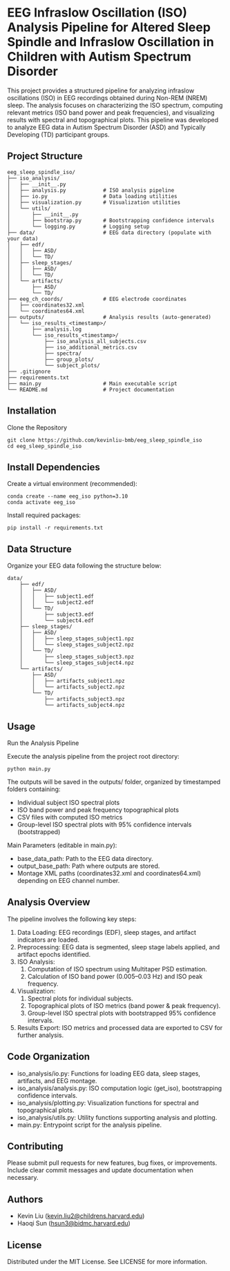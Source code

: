 # EEG Infraslow Oscillation (ISO) Analysis Pipeline for Altered Sleep Spindle and Infraslow Oscillation in Children with Autism Spectrum Disorder

This project provides a structured pipeline for analyzing infraslow oscillations (ISO) in EEG recordings obtained during Non-REM (NREM) sleep. The analysis focuses on characterizing the ISO spectrum, computing relevant metrics (ISO band power and peak frequencies), and visualizing results with spectral and topographical plots. This pipeline was developed to analyze EEG data in Autism Spectrum Disorder (ASD) and Typically Developing (TD) participant groups.

## Project Structure

```{txt}
eeg_sleep_spindle_iso/
├── iso_analysis/
│   ├── __init__.py
│   ├── analysis.py            # ISO analysis pipeline
│   ├── io.py                  # Data loading utilities
│   ├── visualization.py       # Visualization utilities
│   └── utils/
│       ├── __init__.py
│       ├── bootstrap.py       # Bootstrapping confidence intervals
│       └── logging.py         # Logging setup
├── data/                      # EEG data directory (populate with your data)
│   ├── edf/
│   │   ├── ASD/
│   │   └── TD/
│   ├── sleep_stages/
│   │   ├── ASD/
│   │   └── TD/
│   └── artifacts/
│       ├── ASD/
│       └── TD/
├── eeg_ch_coords/             # EEG electrode coordinates
│   ├── coordinates32.xml
│   └── coordinates64.xml
├── outputs/                   # Analysis results (auto-generated)
│   └── iso_results_<timestamp>/
│       ├── analysis.log
│       └── iso_results_<timestamp>/
│           ├── iso_analysis_all_subjects.csv
│           ├── iso_additional_metrics.csv
│           ├── spectra/
│           ├── group_plots/
│           └── subject_plots/
├── .gitignore
├── requirements.txt
├── main.py                    # Main executable script
└── README.md                  # Project documentation
```

## Installation

Clone the Repository

```{bash}
git clone https://github.com/kevinliu-bmb/eeg_sleep_spindle_iso
cd eeg_sleep_spindle_iso
```

## Install Dependencies

Create a virtual environment (recommended):

```{bash}
conda create --name eeg_iso python=3.10
conda activate eeg_iso
```

Install required packages:

```{bash}
pip install -r requirements.txt
```

## Data Structure

Organize your EEG data following the structure below:

```{txt}
data/
    ├── edf/
    │   ├── ASD/
    │   │   ├── subject1.edf
    │   │   └── subject2.edf
    │   └── TD/
    │       ├── subject3.edf
    │       └── subject4.edf
    ├── sleep_stages/
    │   ├── ASD/
    │   │   ├── sleep_stages_subject1.npz
    │   │   └── sleep_stages_subject2.npz
    │   └── TD/
    │       ├── sleep_stages_subject3.npz
    │       └── sleep_stages_subject4.npz
    └── artifacts/
        ├── ASD/
        │   ├── artifacts_subject1.npz
        │   └── artifacts_subject2.npz
        └── TD/
            ├── artifacts_subject3.npz
            └── artifacts_subject4.npz
```

## Usage

Run the Analysis Pipeline

Execute the analysis pipeline from the project root directory:

```{bash}
python main.py
```

The outputs will be saved in the outputs/ folder, organized by timestamped folders containing:

- Individual subject ISO spectral plots
- ISO band power and peak frequency topographical plots
- CSV files with computed ISO metrics
- Group-level ISO spectral plots with 95% confidence intervals (bootstrapped)

Main Parameters (editable in main.py):

- base_data_path: Path to the EEG data directory.
- output_base_path: Path where outputs are stored.
- Montage XML paths (coordinates32.xml and coordinates64.xml) depending on EEG channel number.

## Analysis Overview

The pipeline involves the following key steps:

 1. Data Loading: EEG recordings (EDF), sleep stages, and artifact indicators are loaded.
 2. Preprocessing: EEG data is segmented, sleep stage labels applied, and artifact epochs identified.
 3. ISO Analysis:
    1. Computation of ISO spectrum using Multitaper PSD estimation.
    2. Calculation of ISO band power (0.005–0.03 Hz) and ISO peak frequency.
 4. Visualization:
    1. Spectral plots for individual subjects.
    2. Topographical plots of ISO metrics (band power & peak frequency).
    3. Group-level ISO spectral plots with bootstrapped 95% confidence intervals.
 5. Results Export: ISO metrics and processed data are exported to CSV for further analysis.

## Code Organization

- iso_analysis/io.py: Functions for loading EEG data, sleep stages, artifacts, and EEG montage.
- iso_analysis/analysis.py: ISO computation logic (get_iso), bootstrapping confidence intervals.
- iso_analysis/plotting.py: Visualization functions for spectral and topographical plots.
- iso_analysis/utils.py: Utility functions supporting analysis and plotting.
- main.py: Entrypoint script for the analysis pipeline.

## Contributing

Please submit pull requests for new features, bug fixes, or improvements. Include clear commit messages and update documentation when necessary.

## Authors

- Kevin Liu (<kevin.liu2@childrens.harvard.edu>)
- Haoqi Sun (<hsun3@bidmc.harvard.edu>)

## License

Distributed under the MIT License. See LICENSE for more information.
